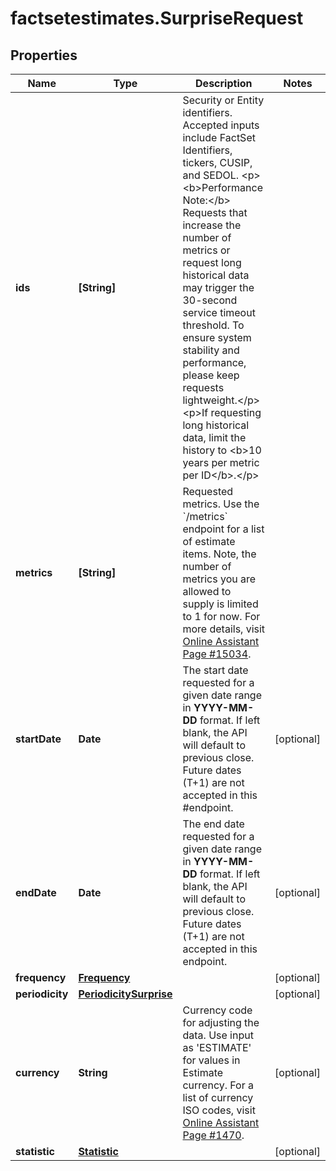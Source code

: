 # factsetestimates.SurpriseRequest

## Properties

Name | Type | Description | Notes
------------ | ------------- | ------------- | -------------
**ids** | **[String]** | Security or Entity identifiers. Accepted inputs include FactSet Identifiers, tickers, CUSIP, and SEDOL. &lt;p&gt;&lt;b&gt;Performance Note:&lt;/b&gt; Requests that increase the number of metrics or request long historical data may trigger the 30-second service timeout threshold. To ensure system stability and performance, please keep requests lightweight.&lt;/p&gt; &lt;p&gt;If requesting long historical data, limit the history to &lt;b&gt;10 years per metric per ID&lt;/b&gt;.&lt;/p&gt;  | 
**metrics** | **[String]** | Requested metrics. Use the &#x60;/metrics&#x60; endpoint for a list of estimate items. Note, the number of metrics you are allowed to supply is limited to 1 for now. For more details, visit [Online Assistant Page #15034](https://oa.apps.factset.com/pages/15034). | 
**startDate** | **Date** | The start date requested for a given date range in **YYYY-MM-DD** format. If left blank, the API will default to previous close. Future dates (T+1) are not accepted in this #endpoint.  | [optional] 
**endDate** | **Date** | The end date requested for a given date range in **YYYY-MM-DD** format. If left blank, the API will default to previous close. Future dates (T+1) are not accepted in this endpoint.  | [optional] 
**frequency** | [**Frequency**](Frequency.md) |  | [optional] 
**periodicity** | [**PeriodicitySurprise**](PeriodicitySurprise.md) |  | [optional] 
**currency** | **String** | Currency code for adjusting the data. Use input as &#39;ESTIMATE&#39; for values in Estimate currency. For a list of currency ISO codes, visit [Online Assistant Page #1470](https://oa.apps.factset.com/pages/1470). | [optional] 
**statistic** | [**Statistic**](Statistic.md) |  | [optional] 


